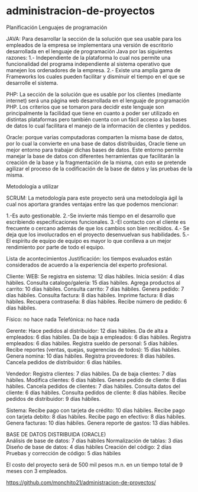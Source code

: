 # administracion-de-proyectos
Planificación
Lenguajes de programación 

JAVA: Para desarrollar la sección de la solución que sea usable para los  empleados de la empresa se implementara una versión de escritorio desarrollada en el lenguaje de programación Java por las siguientes razones:
1.- Independiente de la plataforma lo cual nos permite una funcionalidad del programa independiente al sistema operativo que manejen los ordenadores de la empresa.
2.- Existe una amplia gama de Frameworks los cuales pueden facilitar y disminuir el tiempo en el que se desarrolle el sistema.	

PHP: La sección de la solución que es usable por los clientes (mediante internet) será una página web desarrollada en el lenguaje de programación PHP. Los criterios que se tomaron para decidir este lenguaje son principalmente la facilidad que tiene en cuanto a poder ser utilizado en distintas plataformas pero también cuenta con un fácil acceso a las bases de datos lo cual facilitara el manejo de la información de clientes y pedidos.

Oracle: porque varias computadoras comparten la misma base de datos, por lo cual la convierte en una base de datos distribuidas, Oracle tiene un mejor entorno para trabajar dichas bases de datos. Este entorno permite manejar la base de datos con diferentes herramientas que facilitarán la creación de la base y la fragmentación de la misma, con esto se pretende agilizar el proceso de la codificación de la base de datos y las pruebas de la misma. 



Metodología a utilizar

SCRUM: La metodología para este proyecto será una metodología ágil la cual nos aportara grandes ventajas entre las que podemos mencionar:

1.-Es auto gestionable.
2.-Se invierte más tiempo en el desarrollo que escribiendo especificaciones funcionales.
3.-El contacto con el cliente es frecuente o cercano además de que los cambios son bien recibidos.
4.- Se deja que los involucrados en el proyecto desenvuelvan sus habilidades.
5.-El espíritu de equipo de equipo es mayor lo que conlleva a un mejor rendimiento por parte de todo el equipo.









Lista de acontecimientos 
Justificación: los tiempos evaluados están considerados de acuerdo a la experiencia del experto profesional.

Cliente: 
WEB:
Se registra en sistema: 12 días hábiles.
Inicia sesión: 4 días hábiles.
Consulta catalogo/galería: 15 días hábiles.
Agrega productos al carrito: 10 días hábiles.
Consulta carrito: 7 días hábiles.
Genera pedido: 7 días hábiles.
Consulta factura: 8 días hábiles.
Imprime factura: 8 días hábiles.
Recupera contraseña: 8 días hábiles.
Recibe número de pedido: 6 días hábiles.

Físico: no hace nada
Telefónica: no hace nada 

Gerente: 
Hace pedidos al distribuidor: 12 días hábiles.
Da de alta a empleados: 6 días hábiles.
Da de baja a empleados: 6 días hábiles.
Registra empleados: 6 días hábiles.
Registra sueldo de personal: 5 días hábiles.
Recibe reportes (ventas, quejas, sugerencias de todos): 15 días hábiles.
Genera nomina: 10 días hábiles.
Registra proveedores: 8 días hábiles.
Cancela pedidos de distribuidor: 6 días hábiles.

Vendedor:
Registra clientes: 7 días hábiles.
Da de baja clientes: 7 días hábiles.
Modifica clientes: 6 días hábiles.
Genera pedido de cliente: 8 días hábiles.
Cancela pedidos de clientes: 7 días hábiles.
Consulta datos del cliente: 6 días hábiles.
Consulta pedidos de cliente: 8 días hábiles.
Recibe pedidos de distribuidor: 9 días hábiles.

Sistema:
Recibe pago con tarjeta de crédito: 10 días hábiles.
Recibe pago con tarjeta debito: 8 días hábiles.
Recibe pago en efectivo: 8 días hábiles.
Genera facturas: 10 días hábiles.
Genera reporte de gastos: 13 días hábiles.

BASE DE DATOS DISTRIBUIDA (ORACLE)  
Análisis de base de datos: 7 días hábiles
Normalización de tablas: 3 días
Diseño de base de datos: 4 días hábiles
Creación del código: 2 días
Pruebas y corrección de código: 5 días hábiles

El costo del proyecto será de 500 mil pesos m.n. en un tiempo total de 9 meses con 3 empleados. 

https://github.com/monchito21/administracion-de-proyectos/
